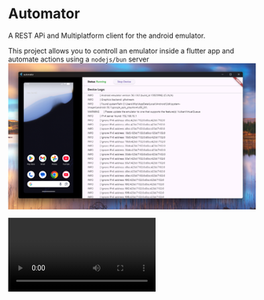 # Automator

A REST APi and Multiplatform client for the android emulator.

This project allows you to controll an emulator inside a flutter app and automate actions using a `nodejs/bun` server
![Automator screenshot](<screenshots/Screenshot 2025-10-25 044419.png>)

<video controls src="screenshots/Recording 2025-10-25 043747.mp4" title="Automator screen recording"></video>